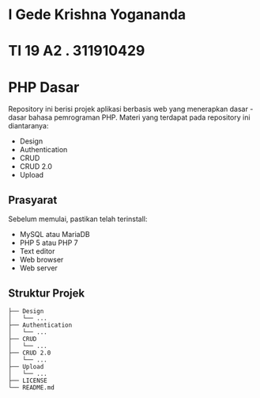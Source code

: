 # I Gede Krishna Yogananda

# TI 19 A2 . 311910429


# PHP Dasar

Repository ini berisi projek aplikasi berbasis web yang menerapkan dasar - dasar bahasa pemrograman PHP. Materi yang terdapat pada repository ini diantaranya:
* Design
* Authentication
* CRUD
* CRUD 2.0
* Upload

## Prasyarat

Sebelum memulai, pastikan telah terinstall:
* MySQL atau MariaDB
* PHP 5 atau PHP 7
* Text editor
* Web browser
* Web server

## Struktur Projek

```text
├── Design
│   └── ...
├── Authentication
│   └── ...
├── CRUD
│   └── ...
├── CRUD 2.0
│   └── ...
├── Upload
│   └── ...
├── LICENSE
└── README.md
```
